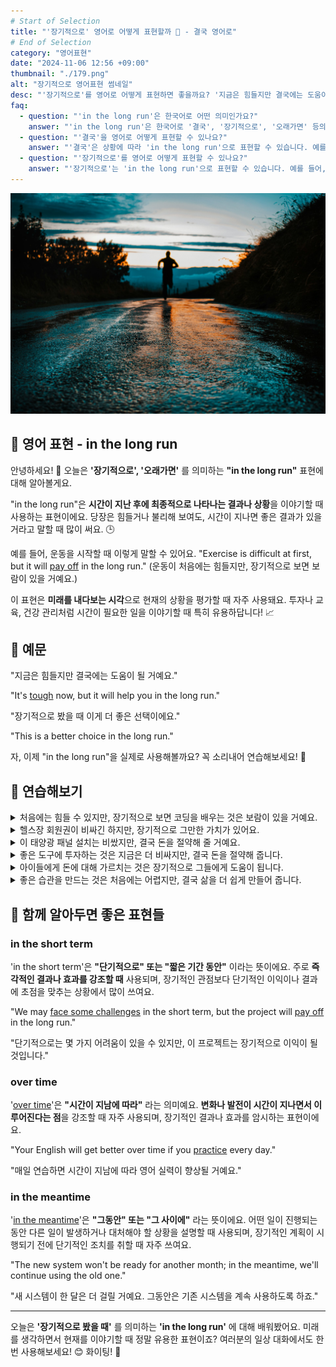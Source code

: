 ```yaml
---
# Start of Selection
title: "'장기적으로' 영어로 어떻게 표현할까 🚀 - 결국 영어로"
# End of Selection
category: "영어표현"
date: "2024-11-06 12:56 +09:00"
thumbnail: "./179.png"
alt: "장기적으로 영어표현 썸네일"
desc: "'장기적으로'를 영어로 어떻게 표현하면 좋을까요? '지금은 힘들지만 결국에는 도움이 될 거예요.', '장기적으로 봤을 때 이게 더 좋은 선택이에요.' 등을 영어로 표현하는 법을 배워봅시다. 다양한 예문을 통해서 연습하고 본인의 표현으로 만들어 보세요."
faq:
  - question: "'in the long run'은 한국어로 어떤 의미인가요?"
    answer: "'in the long run'은 한국어로 '결국', '장기적으로', '오래가면' 등의 의미로 해석될 수 있습니다. 주로 시간이 지나면서 결과나 효과가 어떻게 나타날지를 나타낼 때 사용됩니다."
  - question: "'결국'을 영어로 어떻게 표현할 수 있나요?"
    answer: "'결국'은 상황에 따라 'in the long run'으로 표현할 수 있습니다. 예를 들어, '결국 우리는 이 문제를 해결할 수 있을 거야'는 'In the long run, we will be able to solve this problem'으로 말할 수 있습니다."
  - question: "'장기적으로'를 영어로 어떻게 표현할 수 있나요?"
    answer: "'장기적으로'는 'in the long run'으로 표현할 수 있습니다. 예를 들어, '장기적으로 보면, 이 투자에 대한 수익은 클 것이다'는 'In the long run, the returns on this investment will be significant'로 말할 수 있습니다."
---
```


![길을 뛰고 있는 사람](./179-1.jpg)

## 🌟 영어 표현 - in the long run

안녕하세요! 👋 오늘은 **'장기적으로', '오래가면'** 를 의미하는 **"in the long run"** 표현에 대해 알아볼게요.

"in the long run"은 **시간이 지난 후에 최종적으로 나타나는 결과나 상황**을 이야기할 때 사용하는 표현이에요. 당장은 힘들거나 불리해 보여도, 시간이 지나면 좋은 결과가 있을 거라고 말할 때 많이 써요. 🕒

예를 들어, 운동을 시작할 때 이렇게 말할 수 있어요. "Exercise is difficult at first, but it will [pay off](/blog/in-english/199.pay-off/) in the long run." (운동이 처음에는 힘들지만, 장기적으로 보면 보람이 있을 거예요.)

이 표현은 **미래를 내다보는 시각**으로 현재의 상황을 평가할 때 자주 사용돼요. 투자나 교육, 건강 관리처럼 시간이 필요한 일을 이야기할 때 특히 유용하답니다! 📈

<script async src="https://pagead2.googlesyndication.com/pagead/js/adsbygoogle.js?client=ca-pub-1465612013356152"
     crossorigin="anonymous"></script>
<!-- engple-horizontal-ad -->

<div 
  data-inline-banner="🎉 새해에는 스픽 AI와 함께 영어 공부하자" 
  data-inline-banner-subtext="설날 특별 할인으로 60%할인 + 추가 7만원 할인! (~2/3)" 
  data-inline-banner-link="https://app.usespeak.com/kr-ko/sale/kr-affiliate-special/?ref=engple-inline"
  data-inline-banner-caption="해당 링크를 통해 구매시 일정액의 수수료를 지급받습니다.">
</div>

## 📖 예문

"지금은 힘들지만 결국에는 도움이 될 거예요."

"It's [tough](/blog/in-english/183.tough/) now, but it will help you in the long run."

"장기적으로 봤을 때 이게 더 좋은 선택이에요."

"This is a better choice in the long run."

자, 이제 "in the long run"을 실제로 사용해볼까요? 꼭 소리내어 연습해보세요! 🎯

## 💬 연습해보기

<details>
<summary>처음에는 힘들 수 있지만, 장기적으로 보면 코딩을 배우는 것은 보람이 있을 거예요.</summary>
<span>It might be tough <a href="/blog/in-english/184.at-first/">at first</a>, but in the long run, <a href="/blog/in-english/245.learn/">learning</a> to code will <a href="/blog/in-english/199.pay-off/">pay off</a>.</span>
</details>

<details>
<summary>헬스장 회원권이 비싸긴 하지만, 장기적으로 그만한 가치가 있어요.</summary>
<span>I know the gym membership is expensive, but in the long run, it's worth every penny.</span>
</details>

<details>
<summary>이 태양광 패널 설치는 비쌌지만, 결국 돈을 절약해 줄 거예요.</summary>
<span>These solar panels were expensive to install, but they'll save us money in the long run.</span>
</details>

<details>
<summary>좋은 도구에 투자하는 것은 지금은 더 비싸지만, 결국 돈을 절약해 줍니다.</summary>
<span>Investing in good tools costs more now but saves money in the long run.</span>
</details>

<details>
<summary>아이들에게 돈에 대해 가르치는 것은 장기적으로 그들에게 도움이 됩니다.</summary>
<span>Teaching kids about money helps them in the long run.</span>
</details>

<details>
<summary>좋은 습관을 만드는 것은 처음에는 어렵지만, 결국 삶을 더 쉽게 만들어 줍니다.</summary>
<span>Building good habits is hard <a href="/blog/in-english/184.at-first/">at first</a>, but it makes life easier in the long run.</span>
</details>

## 🤝 함께 알아두면 좋은 표현들

### in the short term

'in the short term'은 **"단기적으로" 또는 "짧은 기간 동안"** 이라는 뜻이에요. 주로 **즉각적인 결과나 효과를 강조할 때** 사용되며, 장기적인 관점보다 단기적인 이익이나 결과에 초점을 맞추는 상황에서 많이 쓰여요.

"We may [face some challenges](/blog/in-english/144.face-something) in the short term, but the project will [pay off](/blog/in-english/199.pay-off/) in the long run."

"단기적으로는 몇 가지 어려움이 있을 수 있지만, 이 프로젝트는 장기적으로 이익이 될 것입니다."

### over time

'[over time](/blog/in-english/189.over-time/)'은 **"시간이 지남에 따라"** 라는 의미예요. **변화나 발전이 시간이 지나면서 이루어진다는 점**을 강조할 때 자주 사용되며, 장기적인 결과나 효과를 암시하는 표현이에요.

"Your English will get better over time if you [practice](/blog/in-english/247.practice/) every day."

"매일 연습하면 시간이 지남에 따라 영어 실력이 향상될 거예요."

### in the meantime

'[in the meantime](/blog/그러는-동안-영어표현/)'은 **"그동안" 또는 "그 사이에"** 라는 뜻이에요. 어떤 일이 진행되는 동안 다른 일이 발생하거나 대처해야 할 상황을 설명할 때 사용되며, 장기적인 계획이 시행되기 전에 단기적인 조치를 취할 때 자주 쓰여요.

"The new system won't be ready for another month; in the meantime, we'll continue using the old one."

"새 시스템이 한 달은 더 걸릴 거예요. 그동안은 기존 시스템을 계속 사용하도록 하죠."

---

오늘은 **'장기적으로 봤을 때'** 를 의미하는 **'in the long run'** 에 대해 배워봤어요. 미래를 생각하면서 현재를 이야기할 때 정말 유용한 표현이죠? 여러분의 일상 대화에서도 한번 사용해보세요! 😊 화이팅! 💪
